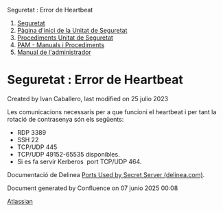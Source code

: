 Seguretat : Error de Heartbeat  

1.  [Seguretat](index.md)
2.  [Pàgina d'inici de la Unitat de Seguretat](15368362.md)
3.  [Procediments Unitat de Seguretat](Procediments-Unitat-de-Seguretat_81856210.md)
4.  [PAM - Manuals i Procediments](PAM---Manuals-i-Procediments_93356107.md)
5.  [Manual de l'administrador](64979218.md)

Seguretat : Error de Heartbeat
==============================

Created by Ivan Caballero, last modified on 25 julio 2023

Les comunicacions necessaris per a que funcioni el heartbeat i per tant la rotació de contrasenya són els següents:

  

*   RDP 3389
*   SSH 22
*   TCP/UDP 445
*   TCP/UDP 49152-65535 disponibles.
*   Si es fa servir Kerberos  port TCP/UDP 464.

  

Documentació de Delinea [Ports Used by Secret Server (delinea.com)](https://docs.delinea.com/secrets/current/networking/secret-server-ports/index.md). 

  

Document generated by Confluence on 07 junio 2025 00:08

[Atlassian](http://www.atlassian.com/)
